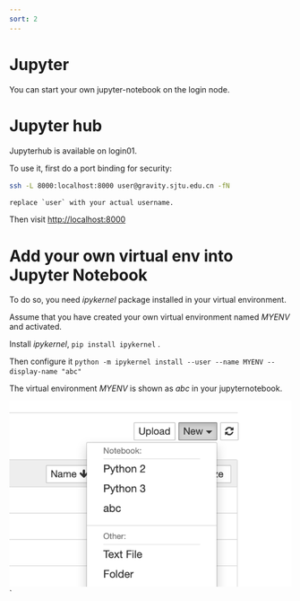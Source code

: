 ```yaml
---
sort: 2
---
```


# Jupyter

You can start your own jupyter-notebook on the login node.

# Jupyter hub
Jupyterhub is available on login01. 

To use it, first do a port binding for security:

```bash
ssh -L 8000:localhost:8000 user@gravity.sjtu.edu.cn -fN
```

```note 
replace `user` with your actual username. 
```

Then visit [http://localhost:8000](http://localhost:8000)

# Add your own virtual env into Jupyter Notebook

To do so, you need *ipykernel* package installed in your virtual environment.

Assume that you have created your own virtual environment named *MYENV* and activated.

Install *ipykernel*, `pip install ipykernel` .

Then configure it 
`python -m ipykernel install --user --name MYENV --display-name "abc"`

The virtual environment *MYENV* is shown as *abc* in your jupyternotebook.

![image](imgs/jupytervirtualenv.png)
`


